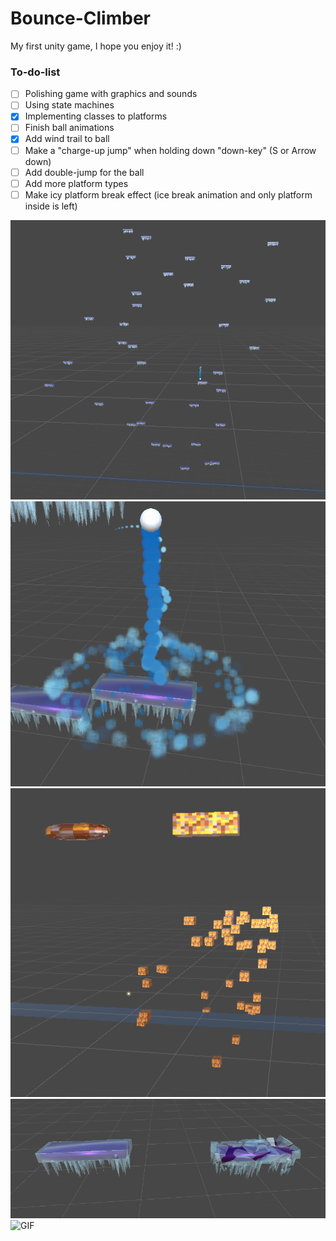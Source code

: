 # Bounce-Climber
My first unity game, I hope you enjoy it! :)



### To-do-list

- [ ] Polishing game with graphics and sounds
- [ ] Using state machines
- [x] Implementing classes to platforms
- [ ] Finish ball animations
- [x] Add wind trail to ball
- [ ] Make a "charge-up jump" when holding down "down-key" (S or Arrow down)
- [ ] Add double-jump for the ball
- [ ] Add more platform types
- [ ] Make icy platform break effect (ice break animation and only platform inside is left)

![Screenshot](No_Breaks.png)
![Screenshot](Ball_Animations.png)
![Screenshot](Platform_Breaking.png)
![Screenshot](Ice_Breaking.png)
![GIF](https://j.gifs.com/79z1VG.gif)